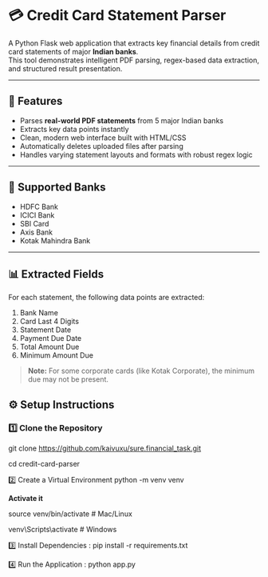 # 💳 Credit Card Statement Parser

A Python Flask web application that extracts key financial details from credit card statements of major **Indian banks**.  
This tool demonstrates intelligent PDF parsing, regex-based data extraction, and structured result presentation.

---

## 🚀 Features

- Parses **real-world PDF statements** from 5 major Indian banks  
- Extracts key data points instantly  
- Clean, modern web interface built with HTML/CSS  
- Automatically deletes uploaded files after parsing  
- Handles varying statement layouts and formats with robust regex logic  

---

## 🏦 Supported Banks

- HDFC Bank  
- ICICI Bank  
- SBI Card  
- Axis Bank  
- Kotak Mahindra Bank  

---

## 📊 Extracted Fields

For each statement, the following data points are extracted:

1. Bank Name  
2. Card Last 4 Digits  
3. Statement Date  
4. Payment Due Date  
5. Total Amount Due  
6. Minimum Amount Due  

> **Note:** For some corporate cards (like Kotak Corporate), the minimum due may not be present.


## ⚙️ Setup Instructions

### 1️⃣ Clone the Repository
git clone https://github.com/kaivuxu/sure.financial_task.git

cd credit-card-parser

2️⃣ Create a Virtual Environment 
python -m venv venv

**Activate it**


source venv/bin/activate      # Mac/Linux

venv\Scripts\activate         # Windows


3️⃣ Install Dependencies :
pip install -r requirements.txt


4️⃣ Run the Application :
python app.py
